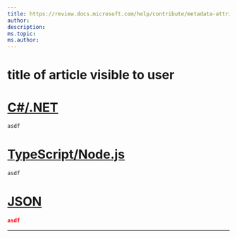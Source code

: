 ```yaml
---
title: https://review.docs.microsoft.com/help/contribute/metadata-attributes?branch=master
author: 
description: 
ms.topic: 
ms.author: 
---
```

# title of article visible to user

# [C#/.NET](#tab/dotnet)

```csharp
asdf
```

# [TypeScript/Node.js](#tab/typescript)

```typescript
asdf
```

# [JSON](#tab/json)

```json
asdf
```

* * *
